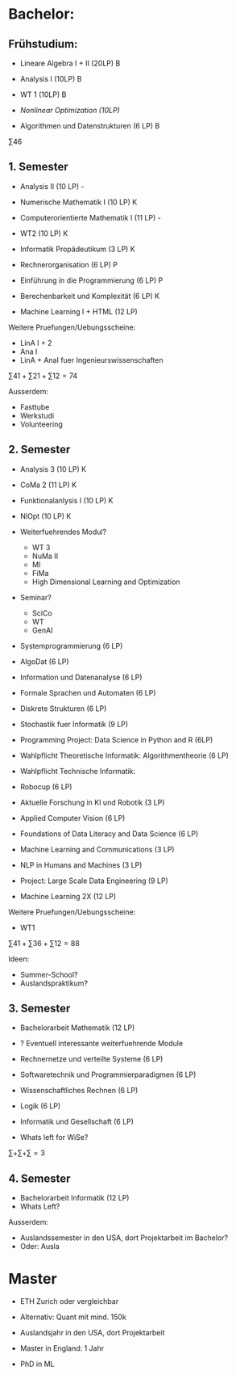 # Bachelor:
## Frühstudium:
- Lineare Algebra I + II (20LP) B
- Analysis I (10LP) B
- WT 1 (10LP) B
- *Nonlinear Optimization (10LP)*

- Algorithmen und Datenstrukturen (6 LP) B

$\sum 46$
## 1. Semester
- Analysis II (10 LP) -
- Numerische Mathematik I (10 LP) K
- Computerorientierte Mathematik I (11 LP)  -
- WT2 (10 LP) K

- Informatik Propädeutikum (3 LP) K
- Rechnerorganisation (6 LP) P
- Einführung in die Programmierung (6 LP) P
- Berechenbarkeit und Komplexität (6 LP) K

- Machine Learning I + HTML (12 LP)

Weitere Pruefungen/Uebungsscheine:
- LinA I + 2 
- Ana I
- LinA + AnaI fuer Ingenieurswissenschaften

$\sum 41 + \sum 21 + \sum 12 = 74$

Ausserdem:
- Fasttube
- Werkstudi
- Volunteering
## 2. Semester
- Analysis 3 (10 LP) K
- CoMa 2 (11 LP) K
- Funktionalanlysis I (10 LP) K
- NlOpt (10 LP) K
- Weiterfuehrendes Modul?
	- WT 3
	- NuMa II
	- Ml
	- FiMa
	- High Dimensional Learning and Optimization
- Seminar?
	- SciCo
	- WT
	- GenAI

- Systemprogrammierung (6 LP)
- AlgoDat (6 LP)
- Information und Datenanalyse (6 LP)
- Formale Sprachen und Automaten (6 LP)
- Diskrete Strukturen (6 LP)
- Stochastik fuer Informatik (9 LP)

- Programming Project: Data Science in Python and R (6LP)
- Wahlpflicht Theoretische Informatik: Algorithmentheorie (6 LP)
- Wahlpflicht Technische Informatik: 

- Robocup (6 LP)
- Aktuelle Forschung in KI und Robotik (3 LP)
- Applied Computer Vision (6 LP)
- Foundations of Data Literacy and Data Science (6 LP)
- Machine Learning and Communications (3 LP)
- NLP in Humans and Machines (3 LP)
- Project: Large Scale Data Engineering (9 LP)

- Machine Learning 2X (12 LP)

Weitere Pruefungen/Uebungsscheine:
- WT1

$\sum 41 + \sum 36 + \sum 12 = 88$

Ideen:
- Summer-School?
- Auslandspraktikum?
## 3. Semester
- Bachelorarbeit Mathematik (12 LP)
- ? Eventuell interessante weiterfuehrende Module

- Rechnernetze und verteilte Systeme (6 LP)
- Softwaretechnik und Programmierparadigmen (6 LP)
- Wissenschaftliches Rechnen (6 LP)
- Logik (6 LP)
- Informatik und Gesellschaft (6 LP)
- Whats left for WiSe?

$\sum  + \sum + \sum  = 3$

## 4. Semester
- Bachelorarbeit Informatik (12 LP)
- Whats Left?

Ausserdem:
- Auslandssemester in den USA, dort Projektarbeit im Bachelor?
- Oder: Ausla

# Master
- ETH Zurich oder vergleichbar
- Alternativ: Quant mit mind. 150k


- Auslandsjahr in den USA, dort Projektarbeit
- Master in England: 1 Jahr
- PhD in ML 